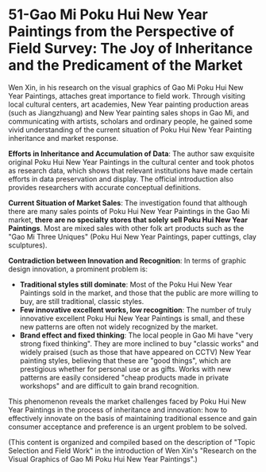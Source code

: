 # 51-Gao Mi Poku Hui New Year Paintings from the Perspective of Field Survey: The Joy of Inheritance and the Predicament of the Market

Wen Xin, in his research on the visual graphics of Gao Mi Poku Hui New Year Paintings, attaches great importance to field work. Through visiting local cultural centers, art academies, New Year painting production areas (such as Jiangzhuang) and New Year painting sales shops in Gao Mi, and communicating with artists, scholars and ordinary people, he gained some vivid understanding of the current situation of Poku Hui New Year Painting inheritance and market response.

**Efforts in Inheritance and Accumulation of Data**:
The author saw exquisite original Poku Hui New Year Paintings in the cultural center and took photos as research data, which shows that relevant institutions have made certain efforts in data preservation and display. The official introduction also provides researchers with accurate conceptual definitions.

**Current Situation of Market Sales**:
The investigation found that although there are many sales points of Poku Hui New Year Paintings in the Gao Mi market, **there are no specialty stores that solely sell Poku Hui New Year Paintings**. Most are mixed sales with other folk art products such as the "Gao Mi Three Uniques" (Poku Hui New Year Paintings, paper cuttings, clay sculptures).

**Contradiction between Innovation and Recognition**:
In terms of graphic design innovation, a prominent problem is:
*   **Traditional styles still dominate**: Most of the Poku Hui New Year Paintings sold in the market, and those that the public are more willing to buy, are still traditional, classic styles.
*   **Few innovative excellent works, low recognition**: The number of truly innovative excellent Poku Hui New Year Paintings is small, and these new patterns are often not widely recognized by the market.
*   **Brand effect and fixed thinking**: The local people in Gao Mi have "very strong fixed thinking". They are more inclined to buy "classic works" and widely praised (such as those that have appeared on CCTV) New Year painting styles, believing that these are "good things", which are prestigious whether for personal use or as gifts. Works with new patterns are easily considered "cheap products made in private workshops" and are difficult to gain brand recognition.

This phenomenon reveals the market challenges faced by Poku Hui New Year Paintings in the process of inheritance and innovation: how to effectively innovate on the basis of maintaining traditional essence and gain consumer acceptance and preference is an urgent problem to be solved.

(This content is organized and compiled based on the description of "Topic Selection and Field Work" in the introduction of Wen Xin's "Research on the Visual Graphics of Gao Mi Poku Hui New Year Paintings".)
